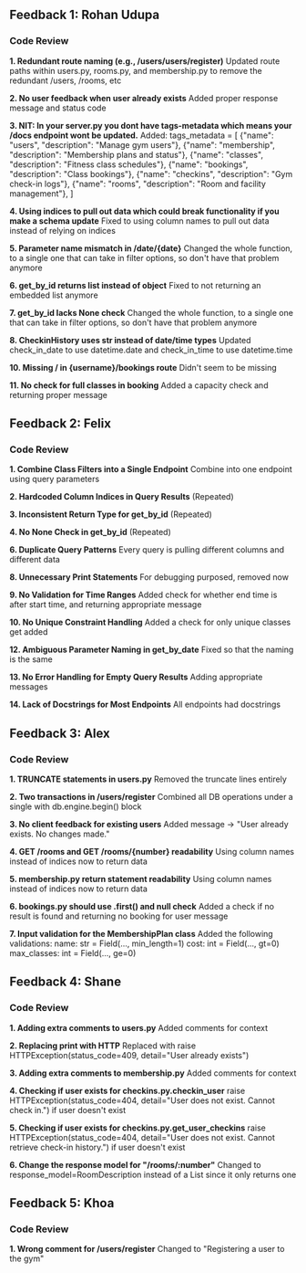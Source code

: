 ## Feedback 1: Rohan Udupa

### Code Review

**1. Redundant route naming (e.g., /users/users/register)**
Updated route paths within users.py, rooms.py, and membership.py to remove the redundant /users, /rooms, etc

**2. No user feedback when user already exists**
Added proper response message and status code

**3. NIT: In your server.py you dont have tags-metadata which means your /docs endpoint wont be updated.**
Added:
tags_metadata = [
    {"name": "users", "description": "Manage gym users"},
    {"name": "membership", "description": "Membership plans and status"},
    {"name": "classes", "description": "Fitness class schedules"},
    {"name": "bookings", "description": "Class bookings"},
    {"name": "checkins", "description": "Gym check-in logs"},
    {"name": "rooms", "description": "Room and facility management"},
]

**4. Using indices to pull out data which could break functionality if you make a schema update**
Fixed to using column names to pull out data instead of relying on indices

**5. Parameter name mismatch in /date/{date}**
Changed the whole function, to a single one that can take in filter options, so don't have that problem anymore

**6. get_by_id returns list instead of object**
Fixed to not returning an embedded list anymore

**7. get_by_id lacks None check**
Changed the whole function, to a single one that can take in filter options, so don't have that problem anymore

**8.  CheckinHistory uses str instead of date/time types**
Updated check_in_date to use datetime.date and check_in_time to use datetime.time

**10.  Missing / in {username}/bookings route**
Didn't seem to be missing

**11. No check for full classes in booking**
Added a capacity check and returning proper message

## Feedback 2: Felix

### Code Review

**1. Combine Class Filters into a Single Endpoint**
Combine into one endpoint using query parameters

**2. Hardcoded Column Indices in Query Results**
(Repeated)

**3. Inconsistent Return Type for get_by_id**
(Repeated)

**4. No None Check in get_by_id**
(Repeated)

**6. Duplicate Query Patterns**
Every query is pulling different columns and different data

**8. Unnecessary Print Statements**
For debugging purposed, removed now

**9. No Validation for Time Ranges**
Added check for whether end time is after start time, and returning appropriate message

**10. No Unique Constraint Handling**
Added a check for only unique classes get added 

**12. Ambiguous Parameter Naming in get_by_date**
Fixed so that the naming is the same

**13. No Error Handling for Empty Query Results**
Adding appropriate messages

**14. Lack of Docstrings for Most Endpoints**
All endpoints had docstrings

## Feedback 3: Alex

### Code Review

**1. TRUNCATE statements in users.py**
Removed the truncate lines entirely

**2. Two transactions in /users/register**
Combined all DB operations under a single with db.engine.begin() block

**3. No client feedback for existing users**
Added message -> "User already exists. No changes made."

**4. GET /rooms and GET /rooms/{number} readability**
Using column names instead of indices now to return data

**5. membership.py return statement readability**
Using column names instead of indices now to return data

**6. bookings.py should use .first() and null check**
Added a check if no result is found and returning no booking for user message

**7. Input validation for the MembershipPlan class**
Added the following validations:
    name: str = Field(..., min_length=1)
    cost: int = Field(..., gt=0)
    max_classes: int = Field(..., ge=0)

## Feedback 4: Shane

### Code Review

**1. Adding extra comments to users.py**
Added comments for context

**2. Replacing print with HTTP**
Replaced with raise HTTPException(status_code=409, detail="User already exists")

**3. Adding extra comments to membership.py**
Added comments for context

**4. Checking if user exists for checkins.py.checkin_user**
raise HTTPException(status_code=404, detail="User does not exist. Cannot check in.") if user doesn't exist

**5. Checking if user exists for checkins.py.get_user_checkins**
raise HTTPException(status_code=404, detail="User does not exist. Cannot retrieve check-in history.") if user doesn't exist

**6. Change the response model for "/rooms/:number"**
Changed to response_model=RoomDescription instead of a List since it only returns one

## Feedback 5: Khoa

### Code Review

**1. Wrong comment for /users/register**
Changed to "Registering a user to the gym"



